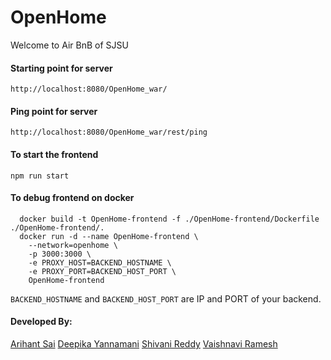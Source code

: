 # OpenHome
Welcome to Air BnB of SJSU

#### Starting point for server
`http://localhost:8080/OpenHome_war/`

#### Ping point for server
`http://localhost:8080/OpenHome_war/rest/ping`


#### To start the frontend
`npm run start`

#### To debug frontend on docker
```
  docker build -t OpenHome-frontend -f ./OpenHome-frontend/Dockerfile ./OpenHome-frontend/.
  docker run -d --name OpenHome-frontend \
    --network=openhome \
    -p 3000:3000 \
    -e PROXY_HOST=BACKEND_HOSTNAME \
    -e PROXY_PORT=BACKEND_HOST_PORT \
    OpenHome-frontend
```
`BACKEND_HOSTNAME` and `BACKEND_HOST_PORT` are IP and PORT of your backend.

#### Developed  By:
[Arihant Sai](https://github.com/Arihant1467)
[Deepika Yannamani](https://github.com/deepikay912)
[Shivani Reddy](https://github.com/Shivanireddy25)
[Vaishnavi Ramesh](https://github.com/iivaishnavii)

